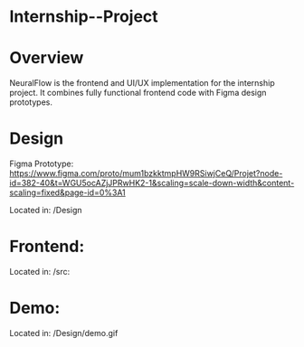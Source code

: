 # Internship--Project

# Overview

NeuralFlow is the frontend and UI/UX implementation for the internship project.
It combines fully functional frontend code with Figma design prototypes.

# Design
Figma Prototype: https://www.figma.com/proto/mum1bzkktmpHW9RSiwjCeQ/Projet?node-id=382-40&t=WGU5ocAZjJPRwHK2-1&scaling=scale-down-width&content-scaling=fixed&page-id=0%3A1

Located in: /Design 

# Frontend:
Located in: /src:

# Demo:
Located in: /Design/demo.gif

